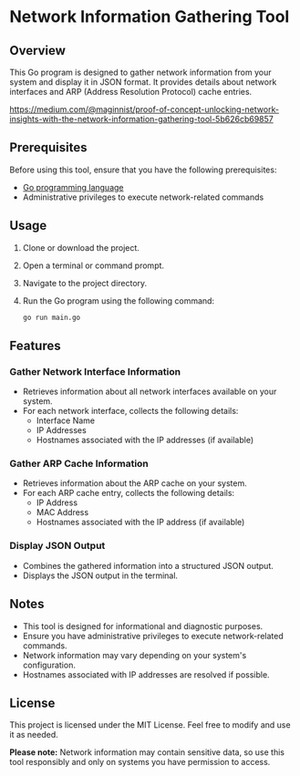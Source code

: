 # Network Information Gathering Tool

## Overview

This Go program is designed to gather network information from your system and display it in JSON format. It provides details about network interfaces and ARP (Address Resolution Protocol) cache entries.

https://medium.com/@maginnist/proof-of-concept-unlocking-network-insights-with-the-network-information-gathering-tool-5b626cb69857

## Prerequisites

Before using this tool, ensure that you have the following prerequisites:

- [Go programming language](https://golang.org/dl/)
- Administrative privileges to execute network-related commands

## Usage

1. Clone or download the project.

2. Open a terminal or command prompt.

3. Navigate to the project directory.

4. Run the Go program using the following command:

   ```bash
   go run main.go
   ```

## Features

### Gather Network Interface Information

- Retrieves information about all network interfaces available on your system.
- For each network interface, collects the following details:
  - Interface Name
  - IP Addresses
  - Hostnames associated with the IP addresses (if available)

### Gather ARP Cache Information

- Retrieves information about the ARP cache on your system.
- For each ARP cache entry, collects the following details:
  - IP Address
  - MAC Address
  - Hostnames associated with the IP address (if available)

### Display JSON Output

- Combines the gathered information into a structured JSON output.
- Displays the JSON output in the terminal.

## Notes

- This tool is designed for informational and diagnostic purposes.
- Ensure you have administrative privileges to execute network-related commands.
- Network information may vary depending on your system's configuration.
- Hostnames associated with IP addresses are resolved if possible.

## License

This project is licensed under the MIT License. Feel free to modify and use it as needed.

**Please note:** Network information may contain sensitive data, so use this tool responsibly and only on systems you have permission to access.

